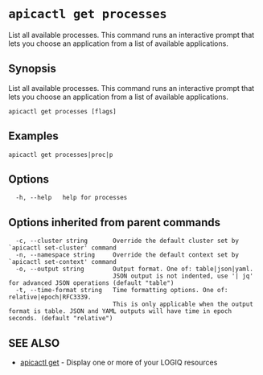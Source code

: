 # `apicactl get processes`

List all available processes. This command runs an interactive prompt that lets you choose an application from a list of available applications.

## Synopsis

List all available processes. This command runs an interactive prompt that lets you choose an application from a list of available applications.

```
apicactl get processes [flags]
```

## Examples

```
apicactl get processes|proc|p
```

## Options

```
  -h, --help   help for processes
```

## Options inherited from parent commands

```
  -c, --cluster string       Override the default cluster set by `apicactl set-cluster' command
  -n, --namespace string     Override the default context set by `apicactl set-context' command
  -o, --output string        Output format. One of: table|json|yaml. 
                             JSON output is not indented, use '| jq' for advanced JSON operations (default "table")
  -t, --time-format string   Time formatting options. One of: relative|epoch|RFC3339. 
                             This is only applicable when the output format is table. JSON and YAML outputs will have time in epoch seconds. (default "relative")
```

## SEE ALSO

* [apicactl get](/get/apicactl_get)	 - Display one or more of your LOGIQ resources

